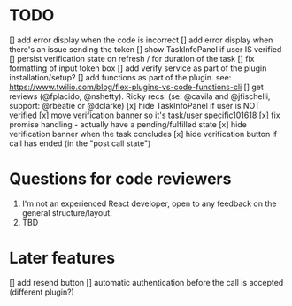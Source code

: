 # TODO
[] add error display when the code is incorrect
[] add error display when there's an issue sending the token
[] show TaskInfoPanel if user IS verified
[] persist verification state on refresh / for duration of the task
[] fix formatting of input token box
[] add verify service as part of the plugin installation/setup?
[] add functions as part of the plugin. see: https://www.twilio.com/blog/flex-plugins-vs-code-functions-cli
[] get reviews (@fplacido, @nshetty). Ricky recs: (se: @cavila and @jfischelli, support: @rbeatie or  @dclarke)
[x] hide TaskInfoPanel if user is NOT verified
[x] move verification banner so it's task/user specific101618
[x] fix promise handling - actually have a pending/fulfilled state
[x] hide verification banner when the task concludes
[x] hide verification button if call has ended (in the "post call state")


# Questions for code reviewers

1. I'm not an experienced React developer, open to any feedback on the general structure/layout.
1. TBD


# Later features
[] add resend button
[] automatic authentication before the call is accepted (different plugin?)
